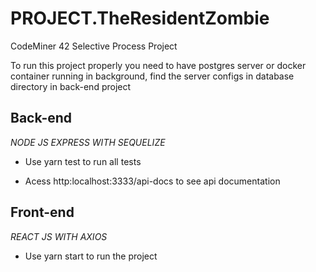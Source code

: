 # PROJECT.TheResidentZombie
CodeMiner 42 Selective Process Project

To run this project properly you need to have postgres server or docker container running in background,
find the server configs in database directory in back-end project

## Back-end

*NODE JS EXPRESS WITH SEQUELIZE*

  - Use yarn test to run all tests
  
  - Acess http:localhost:3333/api-docs to see api documentation 
  
## Front-end
*REACT JS WITH AXIOS*
  - Use yarn start to run the project
